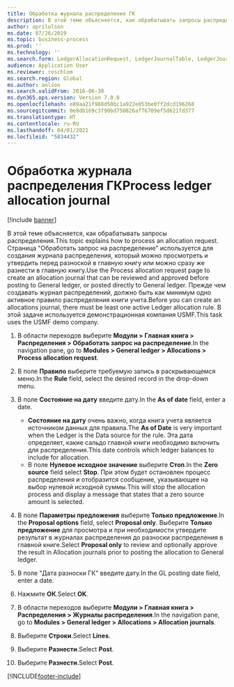 ```yaml
---
title: Обработка журнала распределения ГК
description: В этой теме объясняется, как обрабатывать запросы распределения в Dynamics 365 Finance.
author: aprilolson
ms.date: 07/26/2019
ms.topic: business-process
ms.prod: ''
ms.technology: ''
ms.search.form: LedgerAllocationRequest, LedgerJournalTable, LedgerJournalTransAllocation
audience: Application User
ms.reviewer: roschlom
ms.search.region: Global
ms.author: aolson
ms.search.validFrom: 2016-06-30
ms.dyn365.ops.version: Version 7.0.0
ms.openlocfilehash: e89aa21f988d50bc1a922e053be0ff2dcd196268
ms.sourcegitcommit: 0e8db169c3f90bd750826af76709ef5d621fd377
ms.translationtype: HT
ms.contentlocale: ru-RU
ms.lasthandoff: 04/01/2021
ms.locfileid: "5834432"
---
```

# <a name="process-ledger-allocation-journal"></a><span data-ttu-id="2b116-103">Обработка журнала распределения ГК</span><span class="sxs-lookup"><span data-stu-id="2b116-103">Process ledger allocation journal</span></span>

[!include [banner](../../includes/banner.md)]

<span data-ttu-id="2b116-104">В этой теме объясняется, как обрабатывать запросы распределения.</span><span class="sxs-lookup"><span data-stu-id="2b116-104">This topic explains how to process an allocation request.</span></span> <span data-ttu-id="2b116-105">Страница "Обработать запрос на распределение" используется для создания журнала распределения, который можно просмотреть и утвердить перед разноской в главную книгу или можно сразу же разнести в главную книгу.</span><span class="sxs-lookup"><span data-stu-id="2b116-105">Use the Process allocation request page to create an allocation journal that can be reviewed and approved before posting to General ledger, or posted directly to General ledger.</span></span> <span data-ttu-id="2b116-106">Прежде чем создавать журнал распределений, должно быть как минимум одно активное правило распределения книги учета.</span><span class="sxs-lookup"><span data-stu-id="2b116-106">Before you can create an allocations journal, there must be least one active Ledger allocation rule.</span></span> <span data-ttu-id="2b116-107">В этой задаче используется демонстрационная компания USMF.</span><span class="sxs-lookup"><span data-stu-id="2b116-107">This task uses the USMF demo company.</span></span>

1. <span data-ttu-id="2b116-108">В области переходов выберите **Модули > Главная книга > Распределения > Обработать запрос на распределение**.</span><span class="sxs-lookup"><span data-stu-id="2b116-108">In the navigation pane, go to **Modules > General ledger > Allocations > Process allocation request**.</span></span>
2. <span data-ttu-id="2b116-109">В поле **Правило** выберите требуемую запись в раскрывающемся меню.</span><span class="sxs-lookup"><span data-stu-id="2b116-109">In the **Rule** field, select the desired record in the drop-down menu.</span></span>
3. <span data-ttu-id="2b116-110">В поле **Состояние на дату** введите дату.</span><span class="sxs-lookup"><span data-stu-id="2b116-110">In the **As of date** field, enter a date.</span></span>

    - <span data-ttu-id="2b116-111">**Состояние на дату** очень важно, когда книга учета является источником данных для правила.</span><span class="sxs-lookup"><span data-stu-id="2b116-111">The **As of Date** is very important when the Ledger is the Data source for the rule.</span></span> <span data-ttu-id="2b116-112">Эта дата определяет, какие сальдо главной книги необходимо включить для распределения.</span><span class="sxs-lookup"><span data-stu-id="2b116-112">This date controls which ledger balances to include for allocation.</span></span>  
    - <span data-ttu-id="2b116-113">В поле **Нулевое исходное значение** выберите **Стоп**.</span><span class="sxs-lookup"><span data-stu-id="2b116-113">In the **Zero source** field select **Stop**.</span></span> <span data-ttu-id="2b116-114">При этом будет остановлен процесс распределения и отобразится сообщение, указывающее на выбор нулевой исходной суммы.</span><span class="sxs-lookup"><span data-stu-id="2b116-114">This will stop the allocation process and display a message that states that a zero source amount is selected.</span></span>  

4. <span data-ttu-id="2b116-115">В поле **Параметры предложения** выберите **Только предложение**.</span><span class="sxs-lookup"><span data-stu-id="2b116-115">In the **Proposal options** field, select **Proposal only**.</span></span> <span data-ttu-id="2b116-116">Выберите **Только предложение** для просмотра и при необходимости утвердите результат в журналах распределения до разноски распределения в главной книге.</span><span class="sxs-lookup"><span data-stu-id="2b116-116">Select **Proposal only** to review and optionally approve the result in Allocation journals prior to posting the allocation to General ledger.</span></span>  
5. <span data-ttu-id="2b116-117">В поле "Дата разноски ГК" введите дату.</span><span class="sxs-lookup"><span data-stu-id="2b116-117">In the GL posting date field, enter a date.</span></span>
6. <span data-ttu-id="2b116-118">Нажмите **ОК**.</span><span class="sxs-lookup"><span data-stu-id="2b116-118">Select **OK**.</span></span>
7. <span data-ttu-id="2b116-119">В области переходов выберите **Модули > Главная книга > Распределения > Журналы распределения**.</span><span class="sxs-lookup"><span data-stu-id="2b116-119">In the navigation pane, go to **Modules > General ledger > Allocations > Allocation journals**.</span></span>
8. <span data-ttu-id="2b116-120">Выберите **Строки**.</span><span class="sxs-lookup"><span data-stu-id="2b116-120">Select **Lines**.</span></span>
9. <span data-ttu-id="2b116-121">Выберите **Разнести**.</span><span class="sxs-lookup"><span data-stu-id="2b116-121">Select **Post**.</span></span>
10. <span data-ttu-id="2b116-122">Выберите **Разнести**.</span><span class="sxs-lookup"><span data-stu-id="2b116-122">Select **Post**.</span></span>



[!INCLUDE[footer-include](../../../includes/footer-banner.md)]